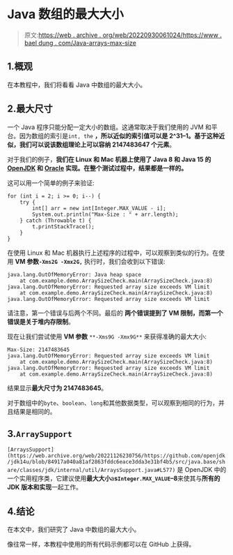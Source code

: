 # Java 数组的最大大小

> 原文:[https://web . archive . org/web/20220930061024/https://www . bael dung . com/Java-arrays-max-size](https://web.archive.org/web/20220930061024/https://www.baeldung.com/java-arrays-max-size)

## 1.概观

在本教程中，我们将看看 Java 中数组的最大大小。

## 2.最大尺寸

一个 Java 程序只能分配一定大小的数组。这通常取决于我们使用的 JVM 和平台。因为数组的索引是`int, the` **，所以近似的索引值可以是 2^31–1。基于这种近似，我们可以说该数组理论上可以容纳 2147483647 个元素**。

对于我们的例子，**我们在 Linux 和 Mac 机器上使用了 Java 8 和 Java 15 的 [OpenJDK](https://web.archive.org/web/20221126230756/https://openjdk.java.net/) 和 [Oracle](https://web.archive.org/web/20221126230756/https://www.oracle.com/in/java/technologies/javase-downloads.html) 实现。在整个测试过程中，结果都是一样的。**

这可以用一个简单的例子来验证:

```
for (int i = 2; i >= 0; i--) {
    try {
        int[] arr = new int[Integer.MAX_VALUE - i];
        System.out.println("Max-Size : " + arr.length);
    } catch (Throwable t) {
        t.printStackTrace();
    }
}
```

在使用 Linux 和 Mac 机器执行上述程序的过程中，可以观察到类似的行为。在使用 **VM 参数`-Xms2G -Xmx2G,`** 执行时，我们会收到以下错误:

```
java.lang.OutOfMemoryError: Java heap space
	at com.example.demo.ArraySizeCheck.main(ArraySizeCheck.java:8)
java.lang.OutOfMemoryError: Requested array size exceeds VM limit
	at com.example.demo.ArraySizeCheck.main(ArraySizeCheck.java:8)
java.lang.OutOfMemoryError: Requested array size exceeds VM limit 
```

请注意，第一个错误与后两个不同。最后的 **两个错误提到了 VM 限制，而第一个错误是关于堆内存限制**。

现在让我们尝试使用 **VM 参数** `**-Xms9G -Xmx9G**` 来获得准确的最大大小:

```
Max-Size: 2147483645
java.lang.OutOfMemoryError: Requested array size exceeds VM limit
	at com.example.demo.ArraySizeCheck.main(ArraySizeCheck.java:8)
java.lang.OutOfMemoryError: Requested array size exceeds VM limit
	at com.example.demo.ArraySizeCheck.main(ArraySizeCheck.java:8) 
```

结果显示**最大尺寸为 2147483645**。

对于数组中的`byte`、`boolean`、`long`和其他数据类型，可以观察到相同的行为，并且结果是相同的。

## 3.`ArraySupport`

`[ArraysSupport](https://web.archive.org/web/20221126230756/https://github.com/openjdk/jdk14u/blob/84917a040a81af2863fddc6eace3dda3e31bf4b5/src/java.base/share/classes/jdk/internal/util/ArraysSupport.java#L577)` 是 OpenJDK 中的一个实用程序类，它建议使用**最大大小**a**s`Integer.MAX_VALUE`–8**来使其与**所有的 JDK 版本和实现**一起工作。

## 4.结论

在本文中，我们研究了 Java 中数组的最大大小。

像往常一样，本教程中使用的所有代码示例都可以在 GitHub 上获得。